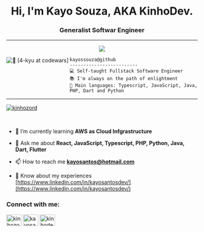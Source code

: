 <h1 align="center">Hi, I'm Kayo Souza, AKA KinhoDev.</h1>
<h3 align="center">Generalist Softwar Engineer</h3>

<hr/>

<!-- Typing SVG by DenverCoder1 - https://github.com/DenverCoder1/readme-typing-svg -->
<p align="center" style="margin-top: 10px">
  <a href="https://github.com/DenverCoder1/readme-typing-svg"><img src="https://readme-typing-svg.herokuapp.com?lines=computer+scientist;fullstack+software+engineer;&center=true"></a>
</p>


<img align="left" src="https://www.codewars.com/users/kinhodev27/badges/large" alt="🥋 [4-kyu at codewars]" />

```
kayossouza@github
-------------------------
💻 Self-taught Fullstack Software Engineer
📚 I'm always on the path of enlightment
🌟 Main languages: Typescript, JavaScript, Java, PHP, Dart and Python
```
<hr>

<p align="left"> <a href="https://twitter.com/kinhozord" target="blank"><img src="https://img.shields.io/twitter/follow/kinhozord?logo=twitter&style=for-the-badge" alt="kinhozord" /></a> </p>

<br/>


- 🌱 I’m currently learning **AWS as Cloud Infgrastructure**

- 💬 Ask me about **React, JavaScript, Typescript, PHP, Python, Java, Dart, Flutter**

- 📫 How to reach me **kayosantos@hotmail.com**

- 📄 Know about my experiences [https://www.linkedin.com/in/kayosantosdev/](https://www.linkedin.com/in/kayosantosdev/)

<h3 align="left">Connect with me:</h3>
<p align="left">
<a href="https://twitter.com/kinhozord" target="blank"><img align="center" src="https://raw.githubusercontent.com/rahuldkjain/github-profile-readme-generator/master/src/images/icons/Social/twitter.svg" alt="kinhozord" height="30" width="40" /></a>
<a href="https://linkedin.com/in/kayosantosdev" target="blank"><img align="center" src="https://raw.githubusercontent.com/rahuldkjain/github-profile-readme-generator/master/src/images/icons/Social/linked-in-alt.svg" alt="kayosantosdev" height="30" width="40" /></a>
<a href="https://instagram.com/kinhodev" target="blank"><img align="center" src="https://raw.githubusercontent.com/rahuldkjain/github-profile-readme-generator/master/src/images/icons/Social/instagram.svg" alt="kinhodev" height="30" width="40" /></a>
</p>
